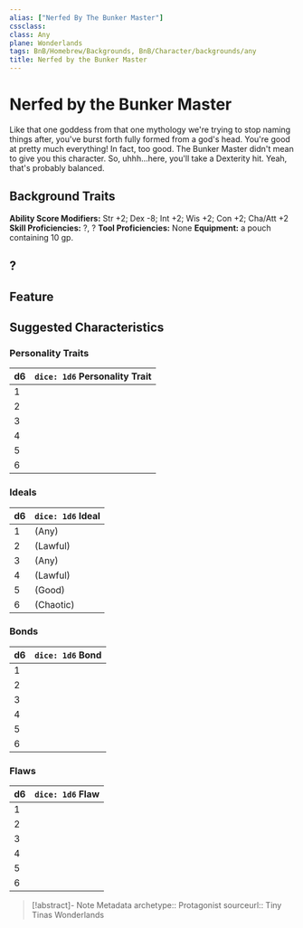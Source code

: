 ```yaml
---
alias: ["Nerfed By The Bunker Master"]
cssclass: 
class: Any
plane: Wonderlands
tags: BnB/Homebrew/Backgrounds, BnB/Character/backgrounds/any
title: Nerfed by the Bunker Master
---
```


# Nerfed by the Bunker Master

Like that one goddess from that one mythology we're trying to stop naming things after, you've burst forth fully formed from a god's head. You're good at pretty much everything! In fact, too good. The Bunker Master didn't mean to give you this character. So, uhhh…here, you'll take a Dexterity hit. Yeah, that's probably balanced.

## Background Traits

**Ability Score Modifiers:** Str +2; Dex -8; Int +2; Wis +2; Con +2; Cha/Att +2
**Skill Proficiencies:** ?, ?
**Tool Proficiencies:** None
**Equipment:** a pouch containing 10 gp.

## ?

## Feature

## Suggested Characteristics

### Personality Traits

| d6 | `dice: 1d6` Personality Trait |
| --- | --- |
| 1 |  |
| 2 | |
| 3 |  |
| 4 |  |
| 5 |  |
| 6 |  |

### Ideals

| d6 | `dice: 1d6` Ideal |
| --- | --- |
| 1 | (Any) |
| 2 |  (Lawful) |
| 3 |  (Any) |
| 4 |  (Lawful) |
| 5 |  (Good) |
| 6 |  (Chaotic) |

### Bonds

| d6 | `dice: 1d6` Bond |
| --- | --- |
| 1 |  |
| 2 |  |
| 3 | |
| 4 |  |
| 5 | |
| 6 |  |

### Flaws

| d6  | `dice: 1d6` Flaw |
| --- | ---------------- |
| 1   |                  |
| 2   |                  |
| 3   |                  |
| 4   |                  |
| 5   |                  |
| 6   |                  |

> [!abstract]- Note Metadata
> archetype:: Protagonist
> sourceurl:: Tiny Tinas Wonderlands
